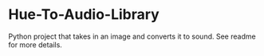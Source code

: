 # Hue-To-Audio-Library
Python project that takes in an image and converts it to sound. See readme for more details.
